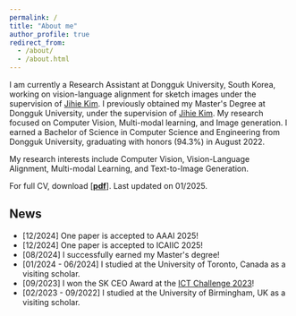 ```yaml
---
permalink: /
title: "About me"
author_profile: true
redirect_from: 
  - /about/
  - /about.html
---
```


I am currently a Research Assistant at Dongguk University, South Korea, working on vision-language alignment for sketch images under the supervision of [Jihie Kim](https://sites.google.com/view/jihiekim/). I previously obtained my Master's Degree at Dongguk University, under the supervision of [Jihie Kim](https://sites.google.com/view/jihiekim/). My research focused on Computer Vision, Multi-modal learning, and Image generation. I earned a Bachelor of Science in Computer Science and Engineering from Dongguk University, graduating with honors (94.3%) in August 2022. 

My research interests include Computer Vision, Vision-Language Alignment, Multi-modal Learning, and Text-to-Image Generation. 

For full CV, download [[__pdf__](http://zihos.github.io/files/CV_JihoPark_2025.pdf)]. Last updated on 01/2025.

News
-----
* [12/2024] One paper is accepted to AAAI 2025!
* [12/2024] One paper is accepted to ICAIIC 2025!
* [08/2024] I successfully earned my Master's degree! 
* [01/2024 - 06/2024] I studied at the University of Toronto, Canada as a visiting scholar.
* [09/2023] I won the SK CEO Award at the [ICT Challenge 2023](https://ksrc.dongguk.edu/ksrc7_2/16)!
* [02/2023 - 09/2022] I studied at the University of Birmingham, UK as a visiting scholar.

<!-- Publications
----- -->

